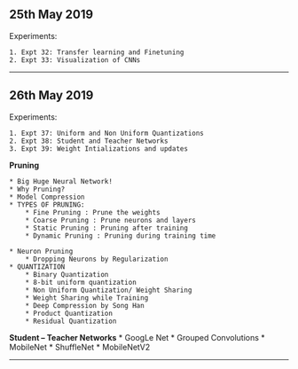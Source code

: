 ## 25th May 2019

Experiments:

    1. Expt 32: Transfer learning and Finetuning
    2. Expt 33: Visualization of CNNs

---


## 26th May 2019

Experiments:

    1. Expt 37: Uniform and Non Uniform Quantizations
    2. Expt 38: Student and Teacher Networks
    3. Expt 39: Weight Intializations and updates


**Pruning**

    * Big Huge Neural Network!
    * Why Pruning?
    * Model Compression
    * TYPES OF PRUNING:
        * Fine Pruning : Prune the weights
        * Coarse Pruning : Prune neurons and layers
        * Static Pruning : Pruning after training
        * Dynamic Pruning : Pruning during training time
    
    * Neuron Pruning
        * Dropping Neurons by Regularization
    * QUANTIZATION
        * Binary Quantization
        * 8-bit uniform quantization
        * Non Uniform Quantization/ Weight Sharing
        * Weight Sharing while Training
        * Deep Compression by Song Han
        * Product Quantization
        * Residual Quantization
    
**Student – Teacher Networks**
    * GoogLe Net
    * Grouped Convolutions
    * MobileNet
    * ShuffleNet
    * MobileNetV2


---
